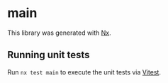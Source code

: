 # main

This library was generated with [Nx](https://nx.dev).

## Running unit tests

Run `nx test main` to execute the unit tests via [Vitest](https://vitest.dev/).
